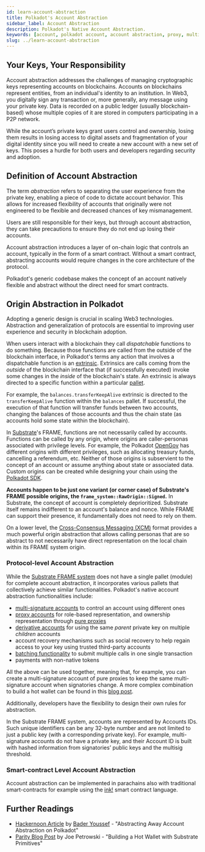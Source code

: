 ```yaml
---
id: learn-account-abstraction
title: Polkadot's Account Abstraction
sidebar_label: Account Abstraction
description: Polkadot's Native Account Abstraction.
keywords: [account, polkadot account, account abstraction, proxy, multisig, batch]
slug: ../learn-account-abstraction
---
```


## Your Keys, Your Responsibility

Account abstraction addresses the challenges of managing cryptographic keys representing accounts on
blockchains. Accounts on blockchains represent entities, from an individual's identity to an
institution. In Web3, you digitally sign any transaction or, more generally, any message using your
private key. Data is recorded on a public ledger (usually blockchain-based) whose multiple copies of
it are stored in computers participating in a P2P network.

While the account’s private keys grant users control and ownership, losing them results in losing
access to digital assets and fragmentation of your digital identity since you will need to create a
new account with a new set of keys. This poses a hurdle for both users and developers regarding
security and adoption.

## Definition of Account Abstraction

The term _abstraction_ refers to separating the user experience from the private key, enabling a
piece of code to dictate account behavior. This allows for increased flexibility of accounts that
originally were not engineered to be flexible and decreased chances of key mismanagement.

Users are still responsible for their keys, but through account abstraction, they can take
precautions to ensure they do not end up losing their accounts.

Account abstraction introduces a layer of on-chain logic that controls an account, typically in the
form of a smart contract. Without a smart contract, abstracting accounts would require changes in
the core architecture of the protocol.

Polkadot's generic codebase makes the concept of an account natively flexible and abstract
without the direct need for smart contracts.

## Origin Abstraction in Polkadot

Adopting a generic design is crucial in scaling Web3 technologies. Abstraction and generalization of
protocols are essential to improving user experience and security in blockchain adoption.

When users interact with a blockchain they call _dispatchable_ functions to do something. Because
those functions are called from the outside of the blockchain interface, in Polkadot's terms any
action that involves a dispatchable function is an [extrinsic](./learn-extrinsics.md). Extrinsics
are calls coming from the _outside_ of the blockchain interface that (if successfully executed)
invoke some changes in the _inside_ of the blockchain's state. An extrinsic is always
directed to a specific function within a particular [pallet](../general/glossary.md#pallet).

For example, the `balances.transferKeepAlive` extrinsic is directed to the `transferKeepAlive`
function within the `balances` pallet. If successful, the execution of that function will transfer
funds between two accounts, changing the balances of those accounts and thus the chain state (as
accounts hold some state within the blockchain).

In [Substrate](../general/glossary.md#substrate)'s FRAME, functions are not necessarily called by
accounts. Functions can be called by any origin, where origins are caller-personas associated with
privilege levels. For example, the Polkadot [OpenGov](./learn-polkadot-opengov.md) has different
origins with different privileges, such as allocating treasury funds, cancelling a referendum, etc.
Neither of those origins is subservient to the concept of an account or assume anything about state
or associated data. Custom origins can be created while designing your chain using the
[Polkadot SDK](https://github.com/paritytech/polkadot-sdk).

**Accounts happen to be just one variant (or corner case) of Substrate's FRAME possible origins, the
`frame_system::RawOrigin::Signed`.** In Substrate, the concept of account is completely
deprioritized. Substrate itself remains indifferent to an account's balance and nonce. While FRAME
can support their presence, it fundamentally does not need to rely on them.

On a lower level, the [Cross-Consensus Messaging (XCM)](./learn-xcm-index) format provides a much
powerful origin abstraction that allows calling personas that are so abstract to not necessarily
have direct representation on the local chain within its FRAME system origin.

### Protocol-level Account Abstraction

While the [Substrate FRAME system](https://docs.substrate.io/reference/frame-pallets/) does not have
a single pallet (module) for complete account abstraction, it incorporates various pallets that
collectively achieve similar functionalities. Polkadot's native account abstraction functionalities
include:

- [multi-signature accounts](./learn-account-multisig.md) to control an account using different ones
- [proxy accounts](./learn-proxies.md) for role-based representation, and ownership representation
  through [pure proxies](./learn-proxies.md#anonymous-proxy-pure-proxy)
- [derivative accounts](./learn-account-advanced.md#derivation-paths) for using the same _parent_
  private key on multiple _children_ accounts
- account recovery mechanisms such as social recovery to help regain access to your key using
  trusted third-party accounts
- [batching functionality](./learn-balance-transfers.md#batch-transfers) to submit multiple calls in
  one single transaction
- payments with non-native tokens

All the above can be used together, meaning that, for example, you can create a multi-signature
account of pure proxies to keep the same multi-signature account when signatories change. A more
complex combination to build a hot wallet can be found in this
[blog post](https://www.parity.io/blog/building-a-hot-wallet-with-substrate-primitives/).

Additionally, developers have the flexibility to design their own rules for abstraction.

In the Substrate FRAME system, accounts are represented by Accounts IDs. Such unique identifiers can
be any 32-byte number and are not limited to just a public key (with a corresponding private key).
For example, multi-signature accounts do not have a private key, and their Account ID is built with
hashed information from signatories’ public keys and the multisig threshold.

### Smart-contract Level Account Abstraction

Account abstraction can be implemented in parachains also with traditional smart-contracts for
example using the [ink!](../build/build-smart-contracts.md#ink) smart contract language.

## Further Readings

- [Hackernoon Article](https://hackernoon.com/abstracting-away-account-abstraction-on-polkadot) by
  [Bader Youssef](../general/contributors.md#bader-youssef) - "Abstracting Away Account Abstraction
  on Polkadot"
- [Parity Blog Post](https://www.parity.io/blog/building-a-hot-wallet-with-substrate-primitives/) by
  Joe Petrowski - "Building a Hot Wallet with Substrate Primitives"
